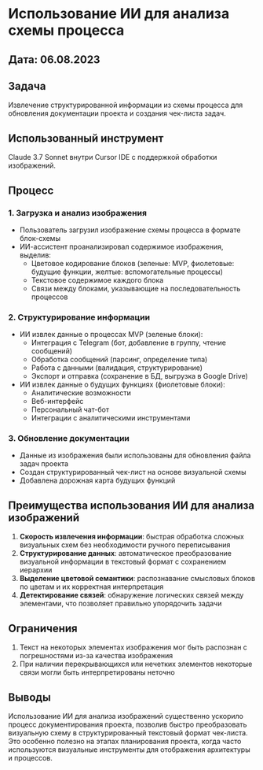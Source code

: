 # Использование ИИ для анализа схемы процесса

## Дата: 06.08.2023

## Задача
Извлечение структурированной информации из схемы процесса для обновления документации проекта и создания чек-листа задач.

## Использованный инструмент
Claude 3.7 Sonnet внутри Cursor IDE с поддержкой обработки изображений.

## Процесс

### 1. Загрузка и анализ изображения
- Пользователь загрузил изображение схемы процесса в формате блок-схемы
- ИИ-ассистент проанализировал содержимое изображения, выделив:
  - Цветовое кодирование блоков (зеленые: MVP, фиолетовые: будущие функции, желтые: вспомогательные процессы)
  - Текстовое содержимое каждого блока
  - Связи между блоками, указывающие на последовательность процессов

### 2. Структурирование информации
- ИИ извлек данные о процессах MVP (зеленые блоки):
  - Интеграция с Telegram (бот, добавление в группу, чтение сообщений)
  - Обработка сообщений (парсинг, определение типа)
  - Работа с данными (валидация, структурирование)
  - Экспорт и отправка (сохранение в БД, выгрузка в Google Drive)
- ИИ извлек данные о будущих функциях (фиолетовые блоки):
  - Аналитические возможности
  - Веб-интерфейс
  - Персональный чат-бот
  - Интеграции с аналитическими инструментами

### 3. Обновление документации
- Данные из изображения были использованы для обновления файла задач проекта
- Создан структурированный чек-лист на основе визуальной схемы
- Добавлена дорожная карта будущих функций

## Преимущества использования ИИ для анализа изображений

1. **Скорость извлечения информации**: быстрая обработка сложных визуальных схем без необходимости ручного переписывания
2. **Структурирование данных**: автоматическое преобразование визуальной информации в текстовый формат с сохранением иерархии
3. **Выделение цветовой семантики**: распознавание смысловых блоков по цветам и их корректная интерпретация
4. **Детектирование связей**: обнаружение логических связей между элементами, что позволяет правильно упорядочить задачи

## Ограничения

1. Текст на некоторых элементах изображения мог быть распознан с погрешностями из-за качества изображения
2. При наличии перекрывающихся или нечетких элементов некоторые связи могли быть интерпретированы неточно

## Выводы

Использование ИИ для анализа изображений существенно ускорило процесс документирования проекта, позволив быстро преобразовать визуальную схему в структурированный текстовый формат чек-листа. Это особенно полезно на этапах планирования проекта, когда часто используются визуальные инструменты для отображения архитектуры и процессов. 